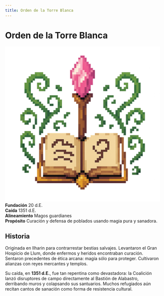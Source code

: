 ```yaml
---
title: Orden de la Torre Blanca
---
```


<div class="faccion-page magia">
  <h1 class="faccion-title">Orden de la Torre Blanca</h1>

  <!-- 1. Imagen centrada -->
  <div class="faccion-image">
    <img src="../../../other/images/magos/Ordendelatorreblanca.png" alt="Orden de la Torre Blanca">
  </div>

  <!-- 2. Metadatos en 2 columnas -->
<div class="faccion-meta">
  <div class="meta-item">
    <strong>Fundación</strong>
    <span>20&nbsp;d.E.</span>
  </div>
  <div class="meta-item">
    <strong>Caída</strong>
    <span>1351&nbsp;d.E.</span>
  </div>
  <div class="meta-item">
    <strong>Alineamiento</strong>
    <span>Magos guardianes</span>
  </div>
  <div class="meta-item meta-align">
    <strong>Propósito</strong>
    <span>Curación y defensa de poblados usando magia pura y sanadora.</span>
  </div>
</div>

  <!-- 3. Sección Historia -->
  <div class="faccion-history">
    <h2>Historia</h2>
    <p>
      Originada en Ilharin para contrarrestar bestias salvajes. Levantaron el Gran Hospicio de Llum,
      donde enfermos y heridos encontraban curación. Sentaron precedentes de ética arcana: magia sólo
      para proteger. Cultivaron alianzas con reyes mercantes y templos.
    </p>
    <p>
      Su caída, en <strong>1351&nbsp;d.E.</strong>, fue tan repentina como devastadora: la Coalición lanzó
      disruptores de campo directamente al Bastión de Alabastro, derribando muros y colapsando sus
      santuarios. Muchos refugiados aún recitan cantos de sanación como forma de resistencia cultural.
    </p>
  </div>
</div>
